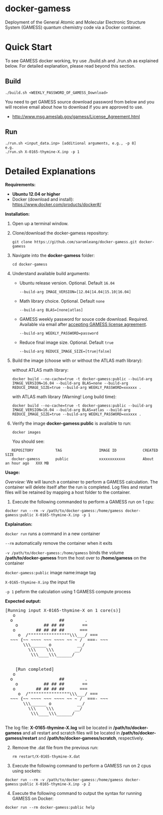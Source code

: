 # docker-gamess
Deployment of the General Atomic and Molecular Electronic Structure System (GAMESS) quantum chemistry code via a Docker container.

# Quick Start
To see GAMESS docker working, try use ./build.sh and ./run.sh as explained below. 
For detailed explanation, please read beyond this section.

## Build
```
./build.sh <WEEKLY_PASSWORD_OF_GAMESS_Download>
```
You need to get GAMESS source download password from below and you will receive email about how to download if you are approved to use.
* http://www.msg.ameslab.gov/gamess/License_Agreement.html

## Run
```
./run.sh <input_data.inp> [additional arguments, e.g., -p 8]
e.g.
./run.sh X-0165-thymine-X.inp -p 1
```

# Detailed Explanations

**Requirements:**
- **Ubuntu 12.04 or higher**
- Docker (download and install): https://www.docker.com/products/docker#/

**Installation:**

1. Open up a terminal window.
2. Clone/download the docker-gamess repository:

   ```
   git clone https://github.com/saromleang/docker-gamess.git docker-gamess
   ```
3. Navigate into the **docker-gamess** folder:

   ```
   cd docker-gamess
   ```
4. Understand available build arguments:
   * Ubuntu release version. Optional. Default `16.04`
     
     `--build-arg IMAGE_VERSION=[12.04|14.04|15.10|16.04]`

   * Math library choice. Optional. Default `none`

     `--build-arg BLAS=[none|atlas]`

   * GAMESS weekly password for souce code download. Required. Available via email after [accepting GAMESS license agreement](http://www.msg.ameslab.gov/gamess/License_Agreement.html).

     `--build-arg WEEKLY_PASSWORD=password`

   * Reduce final image size. Optional. Default `true`

     `--build-arg REDUCE_IMAGE_SIZE=[true|false]`

5. Build the image (choose with or without the ATLAS math library):

   without ATLAS math library:
   ```
   docker build --no-cache=true -t docker-gamess:public --build-arg IMAGE_VERSION=16.04 --build-arg BLAS=none --build-arg REDUCE_IMAGE_SIZE=true --build-arg WEEKLY_PASSWORD=xxxxxx .
   ```
   with ATLAS math library (Warning! Long build time):
   ```
   docker build --no-cache=true -t docker-gamess:public --build-arg IMAGE_VERSION=16.04 --build-arg BLAS=atlas --build-arg REDUCE_IMAGE_SIZE=true --build-arg WEEKLY_PASSWORD=xxxxxx .
   ```
6. Verify the image **docker-gamess:public** is available to run:

   ```
   docker images
   ```
   You should see:

```
   REPOSITORY          TAG                 IMAGE ID            CREATED             SIZE
   docker-gamess       public              xxxxxxxxxxxx        About an hour ago   XXX MB
```

**Usage:**

*Overview:*
We will launch a container to perform a GAMESS calculation. The container will delete itself after the run is completed. Log files and restart files will be retained by mapping a host folder to the container.

1.  Execute the following commanded to perform a GAMESS run on 1 cpu:

  ```
  docker run --rm -v /path/to/docker-gamess:/home/gamess docker-gamess:public X-0165-thymine-X.inp -p 1
  ```
  
  **Explaination:**
  
  ```docker run``` runs a command in a new container
  
  ```--rm``` automatically remove the container when it exits
  
  ```-v /path/to/docker-gamess:/home/gamess``` binds the volume **/path/to/docker-gamess** from the host over to **/home/gamess** on the container
  
  ```docker-gamess:public``` image name:image tag
  
  ```X-0165-thymine-X.inp``` the input file
  
  ```-p 1``` peform the calculation using 1 GAMESS compute process
  
   **Expected output:**

   <pre>
[Running input X-0165-thymine-X on 1 core(s)]
   o
  o                  ##        .
    o          ## ## ##       ==
   o        ## ## ## ##      ===
     o  /""""""""""""""""\\\___/ ===
  ~~~ {~~ ~~~~ ~~~ ~~~~ ~~ ~ /  ===- ~~~
       \\\______ o          __/         
         \\\    \\\        __/          
          \\\____\\\______/             


    [Run completed]
   o
  o                  ##        .
    o          ## ## ##       ==
   o        ## ## ## ##      ===
     o  /""""""""""""""""\\\___/ ===
  ~~~ {~~ ~~~~ ~~~ ~~~~ ~~ ~ /  ===- ~~~
       \\\______ o          __/         
         \\\    \\\        __/          
          \\\____\\\______/             
   </pre>
  
   The log file: **X-0165-thymine-X.log** will be located in **/path/to/docker-gamess** and all restart and scratch files will be located in  **/path/to/docker-gamess/restart** and **/path/to/docker-gamess/scratch**, respectively.

2. Remove the .dat file from the previous run:

   ```
   rm restart/X-0165-thymine-X.dat
   ```

3. Execute the following command to perform a GAMESS run on 2 cpus using sockets:

  ```
  docker run --rm -v /path/to/docker-gamess:/home/gamess docker-gamess:public X-0165-thymine-X.inp -p 2
  ```

4.  Execute the following command to output the syntax for running GAMESS on Docker:

   ```
   docker run --rm docker-gamess:public help
   ```
